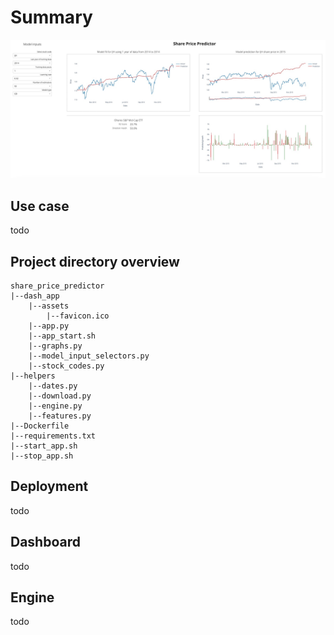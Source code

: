 # Summary
![Share Price Predictor](https://github.com/lethalwombat/share_price_predictor/blob/main/dash_app/assets/app_overview.jpg "Share Price Predictor")
## Use case
todo
## Project directory overview
```
share_price_predictor
|--dash_app
    |--assets
        |--favicon.ico
    |--app.py
    |--app_start.sh    
    |--graphs.py  
    |--model_input_selectors.py
    |--stock_codes.py      
|--helpers
    |--dates.py
    |--download.py
    |--engine.py
    |--features.py
|--Dockerfile
|--requirements.txt
|--start_app.sh
|--stop_app.sh
```
## Deployment
todo
## Dashboard
todo
## Engine
todo
